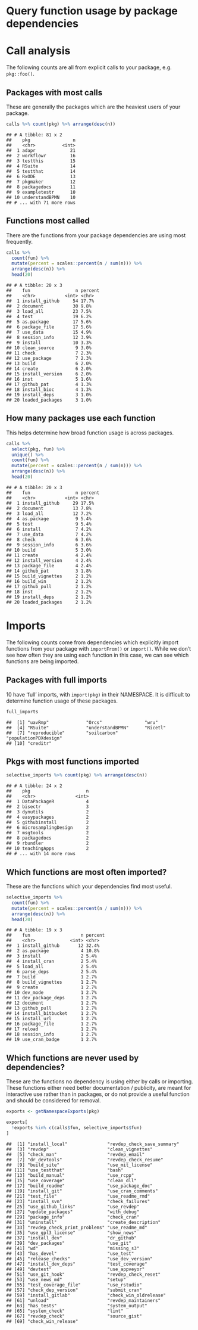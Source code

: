 Query function usage by package dependencies
================

# Call analysis

The following counts are all from explicit calls to your package, e.g.
`pkg::foo()`.

## Packages with most calls

These are generally the packages which are the heaviest users of your
package.

``` r
calls %>% count(pkg) %>% arrange(desc(n))
```

    ## # A tibble: 81 x 2
    ##    pkg                n
    ##    <chr>          <int>
    ##  1 adapr             21
    ##  2 workflowr         16
    ##  3 testthis          15
    ##  4 RSuite            14
    ##  5 testthat          14
    ##  6 RxODE             13
    ##  7 pkgmaker          12
    ##  8 packagedocs       11
    ##  9 exampletestr      10
    ## 10 understandBPMN    10
    ## # ... with 71 more rows

## Functions most called

There are the functions from your package dependencies are using most
frequently.

``` r
calls %>% 
  count(fun) %>% 
  mutate(percent = scales::percent(n / sum(n))) %>%
  arrange(desc(n)) %>% 
  head(20)
```

    ## # A tibble: 20 x 3
    ##    fun                 n percent
    ##    <chr>           <int> <chr>  
    ##  1 install_github     54 17.7%  
    ##  2 document           30 9.8%   
    ##  3 load_all           23 7.5%   
    ##  4 test               19 6.2%   
    ##  5 as.package         17 5.6%   
    ##  6 package_file       17 5.6%   
    ##  7 use_data           15 4.9%   
    ##  8 session_info       12 3.9%   
    ##  9 install            10 3.3%   
    ## 10 clean_source        9 3.0%   
    ## 11 check               7 2.3%   
    ## 12 use_package         7 2.3%   
    ## 13 build               6 2.0%   
    ## 14 create              6 2.0%   
    ## 15 install_version     6 2.0%   
    ## 16 inst                5 1.6%   
    ## 17 github_pat          4 1.3%   
    ## 18 install_bioc        4 1.3%   
    ## 19 install_deps        3 1.0%   
    ## 20 loaded_packages     3 1.0%

## How many packages use each function

This helps determine how broad function usage is across packages.

``` r
calls %>%
  select(pkg, fun) %>%
  unique() %>%
  count(fun) %>%
  mutate(percent = scales::percent(n / sum(n))) %>%
  arrange(desc(n)) %>%
  head(20)
```

    ## # A tibble: 20 x 3
    ##    fun                 n percent
    ##    <chr>           <int> <chr>  
    ##  1 install_github     29 17.5%  
    ##  2 document           13 7.8%   
    ##  3 load_all           12 7.2%   
    ##  4 as.package          9 5.4%   
    ##  5 test                9 5.4%   
    ##  6 install             7 4.2%   
    ##  7 use_data            7 4.2%   
    ##  8 check               6 3.6%   
    ##  9 session_info        6 3.6%   
    ## 10 build               5 3.0%   
    ## 11 create              4 2.4%   
    ## 12 install_version     4 2.4%   
    ## 13 package_file        4 2.4%   
    ## 14 github_pat          3 1.8%   
    ## 15 build_vignettes     2 1.2%   
    ## 16 build_win           2 1.2%   
    ## 17 github_pull         2 1.2%   
    ## 18 inst                2 1.2%   
    ## 19 install_deps        2 1.2%   
    ## 20 loaded_packages     2 1.2%

# Imports

The following counts come from dependencies which explicitly import
functions from your package with `importFrom()` or `import()`. While we
don’t see how often they are using each function in this case, we can
see which functions are being imported.

## Packages with full imports

10 have ‘full’ imports, with `import(pkg)` in their NAMESPACE. It is
difficult to determine function usage of these
    packages.

``` r
full_imports
```

    ##  [1] "uavRmp"              "Orcs"                "wru"                
    ##  [4] "RSuite"              "understandBPMN"      "Ricetl"             
    ##  [7] "reproducible"        "soilcarbon"          "populationPDXdesign"
    ## [10] "creditr"

## Pkgs with most functions imported

``` r
selective_imports %>% count(pkg) %>% arrange(desc(n))
```

    ## # A tibble: 24 x 2
    ##    pkg                     n
    ##    <chr>               <int>
    ##  1 DataPackageR            4
    ##  2 bisectr                 3
    ##  3 dynutils                2
    ##  4 easypackages            2
    ##  5 githubinstall           2
    ##  6 microsamplingDesign     2
    ##  7 msgtools                2
    ##  8 packagedocs             2
    ##  9 rbundler                2
    ## 10 teachingApps            2
    ## # ... with 14 more rows

## Which functions are most often imported?

These are the functions which your dependencies find most useful.

``` r
selective_imports %>%
  count(fun) %>%
  mutate(percent = scales::percent(n / sum(n))) %>%
  arrange(desc(n)) %>%
  head(20)
```

    ## # A tibble: 19 x 3
    ##    fun                   n percent
    ##    <chr>             <int> <chr>  
    ##  1 install_github       12 32.4%  
    ##  2 as.package            4 10.8%  
    ##  3 install               2 5.4%   
    ##  4 install_cran          2 5.4%   
    ##  5 load_all              2 5.4%   
    ##  6 parse_deps            2 5.4%   
    ##  7 build                 1 2.7%   
    ##  8 build_vignettes       1 2.7%   
    ##  9 create                1 2.7%   
    ## 10 dev_mode              1 2.7%   
    ## 11 dev_package_deps      1 2.7%   
    ## 12 document              1 2.7%   
    ## 13 github_pull           1 2.7%   
    ## 14 install_bitbucket     1 2.7%   
    ## 15 install_url           1 2.7%   
    ## 16 package_file          1 2.7%   
    ## 17 reload                1 2.7%   
    ## 18 session_info          1 2.7%   
    ## 19 use_cran_badge        1 2.7%

## Which functions are never used by dependencies?

These are the functions no dependency is using either by calls or
importing. These functions either need better documentation / publicity,
are meant for interactive use rather than in packages, or do not provide
a useful function and should be considered for removal.

``` r
exports <- getNamespaceExports(pkg)

exports[
  !exports %in% c(calls$fun, selective_imports$fun)
]
```

    ##  [1] "install_local"               "revdep_check_save_summary"  
    ##  [3] "revdep"                      "clean_vignettes"            
    ##  [5] "check_man"                   "revdep_email"               
    ##  [7] "dr_devtools"                 "revdep_check_resume"        
    ##  [9] "build_site"                  "use_mit_license"            
    ## [11] "use_testthat"                "bash"                       
    ## [13] "build_manual"                "use_rcpp"                   
    ## [15] "use_coverage"                "clean_dll"                  
    ## [17] "build_readme"                "use_package_doc"            
    ## [19] "install_git"                 "use_cran_comments"          
    ## [21] "test_file"                   "use_readme_rmd"             
    ## [23] "install_svn"                 "check_failures"             
    ## [25] "use_github_links"            "use_revdep"                 
    ## [27] "update_packages"             "with_debug"                 
    ## [29] "package_info"                "check_cran"                 
    ## [31] "uninstall"                   "create_description"         
    ## [33] "revdep_check_print_problems" "use_readme_md"              
    ## [35] "use_gpl3_license"            "show_news"                  
    ## [37] "install_dev"                 "dr_github"                  
    ## [39] "dev_packages"                "use_git"                    
    ## [41] "wd"                          "missing_s3"                 
    ## [43] "has_devel"                   "use_test"                   
    ## [45] "release_checks"              "use_dev_version"            
    ## [47] "install_dev_deps"            "test_coverage"              
    ## [49] "devtest"                     "use_appveyor"               
    ## [51] "use_git_hook"                "revdep_check_reset"         
    ## [53] "use_news_md"                 "setup"                      
    ## [55] "test_coverage_file"          "use_rstudio"                
    ## [57] "check_dep_version"           "submit_cran"                
    ## [59] "install_gitlab"              "check_win_oldrelease"       
    ## [61] "unload"                      "revdep_maintainers"         
    ## [63] "has_tests"                   "system_output"              
    ## [65] "system_check"                "lint"                       
    ## [67] "revdep_check"                "source_gist"                
    ## [69] "check_win_release"
